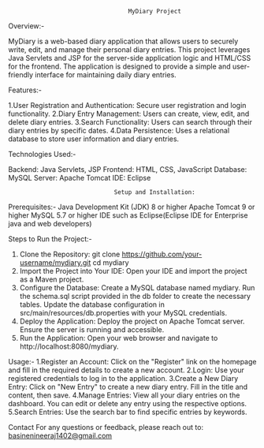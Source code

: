                                       MyDiary Project

Overview:-

MyDiary is a web-based diary application that allows users to securely write, edit, and manage their personal diary entries. This project leverages Java Servlets and JSP for the server-side application logic and HTML/CSS for the frontend. The application is designed to provide a simple and user-friendly interface for maintaining daily diary entries.

Features:-

1.User Registration and Authentication: Secure user registration and login functionality.
2.Diary Entry Management: Users can create, view, edit, and delete diary entries.
3.Search Functionality: Users can search through their diary entries by specific dates.
4.Data Persistence: Uses a relational database to store user information and diary entries.

Technologies Used:-

Backend: Java Servlets, JSP
Frontend: HTML, CSS, JavaScript
Database: MySQL
Server: Apache Tomcat
IDE: Eclipse

                                  Setup and Installation:

Prerequisites:-
Java Development Kit (JDK) 8 or higher
Apache Tomcat 9 or higher
MySQL 5.7 or higher
IDE such as Eclipse(Eclipse IDE for Enterprise java and web developers)

Steps to Run the Project:-
1. Clone the Repository:
git clone https://github.com/your-username/mydiary.git
cd mydiary
2. Import the Project into Your IDE:
Open your IDE and import the project as a Maven project.
3. Configure the Database:
Create a MySQL database named mydiary.
Run the schema.sql script provided in the db folder to create the necessary tables.
Update the database configuration in src/main/resources/db.properties with your MySQL credentials.
4. Deploy the Application:
Deploy the project on Apache Tomcat server.
Ensure the server is running and accessible.
5. Run the Application:
Open your web browser and navigate to http://localhost:8080/mydiary.

Usage:-
1.Register an Account:
Click on the "Register" link on the homepage and fill in the required details to create a new account.
2.Login:
Use your registered credentials to log in to the application.
3.Create a New Diary Entry:
Click on "New Entry" to create a new diary entry. Fill in the title and content, then save.
4.Manage Entries:
View all your diary entries on the dashboard. You can edit or delete any entry using the respective options.
5.Search Entries:
Use the search bar to find specific entries by keywords.

Contact
For any questions or feedback, please reach out to:
basinenineeraj1402@gmail.com
